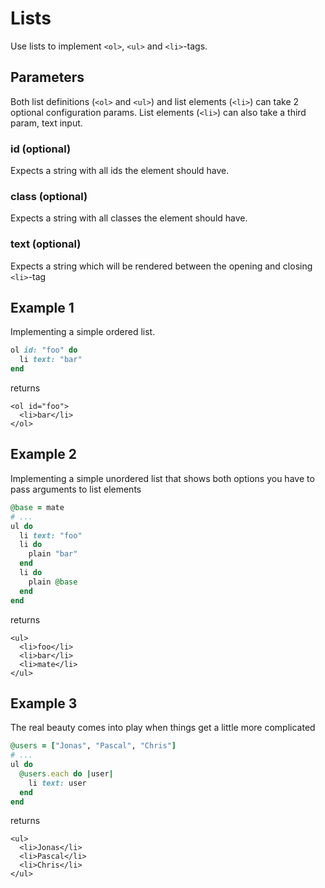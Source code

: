 # Lists

Use lists to implement `<ol>`, `<ul>` and `<li>`-tags.

## Parameters

Both list definitions \(`<ol>` and `<ul>`\) and list elements \(`<li>`\) can take 2 optional configuration params. List elements \(`<li>`\) can also take a third param, text input.

### id \(optional\)

Expects a string with all ids the element should have.

### class \(optional\)

Expects a string with all classes the element should have.

### text \(optional\)

Expects a string which will be rendered between the opening and closing `<li>`-tag

## Example 1

Implementing a simple ordered list.

```ruby
ol id: "foo" do
  li text: "bar"
end
```

returns

```markup
<ol id="foo">
  <li>bar</li>
</ol>
```

## Example 2

Implementing a simple unordered list that shows both options you have to pass arguments to list elements

```ruby
@base = mate
# ...
ul do
  li text: "foo"
  li do
    plain "bar"
  end
  li do
    plain @base
  end
end
```

returns

```markup
<ul>
  <li>foo</li>
  <li>bar</li>
  <li>mate</li>
</ul>
```

## Example 3

The real beauty comes into play when things get a little more complicated

```ruby
@users = ["Jonas", "Pascal", "Chris"]
# ...
ul do
  @users.each do |user|
    li text: user
  end
end
```

returns

```markup
<ul>
  <li>Jonas</li>
  <li>Pascal</li>
  <li>Chris</li>
</ul>
```

